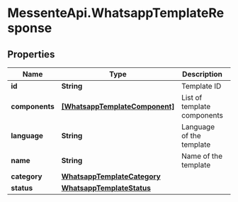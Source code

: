 # MessenteApi.WhatsappTemplateResponse

## Properties
Name | Type | Description | Notes
------------ | ------------- | ------------- | -------------
**id** | **String** | Template ID | 
**components** | [**[WhatsappTemplateComponent]**](WhatsappTemplateComponent.md) | List of template components | 
**language** | **String** | Language of the template | 
**name** | **String** | Name of the template | 
**category** | [**WhatsappTemplateCategory**](WhatsappTemplateCategory.md) |  | 
**status** | [**WhatsappTemplateStatus**](WhatsappTemplateStatus.md) |  | 


